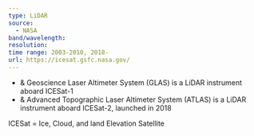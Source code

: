 ```yaml
---
type: LiDAR
source:
  - NASA
band/wavelength: 
resolution: 
time range: 2003-2010, 2018-
url: https://icesat.gsfc.nasa.gov/
---
```

- & Geoscience Laser Altimeter System (GLAS) is a LiDAR instrument aboard ICESat-1
- & Advanced Topographic Laser Altimeter System (ATLAS) is a LiDAR instrument aboard ICESat-2, launched in 2018

ICESat = Ice, Cloud, and land Elevation Satellite